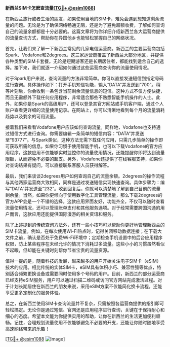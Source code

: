 **新西兰SIM卡怎麽查流量[[TG💪+ @esim1088](https://t.me/s/esim1088)]**

在新西兰旅行或者生活的朋友，如果使用当地的SIM卡，难免会遇到想知道剩余流量的问题。无论是为了确保网络畅通无阻，还是为了避免超额收费，了解如何查询自己的流量余额都是十分必要的。这篇文章将为你详细介绍新西兰各大运营商提供的流量查询方式，帮助你在异国他乡也能轻松掌握自己的网络状况。

首先，让我们来了解一下新西兰常见的几家电信运营商。新西兰的主要运营商包括Spark、Vodafone和2degrees。这三家运营商覆盖了新西兰大部分地区，并提供各种类型的SIM卡套餐。无论是短期游客还是长期居住者，都能找到适合自己的选择。接下来，我们就逐一介绍如何通过这些运营商查询你的流量使用情况。

对于Spark用户来说，查询流量的方法非常简单。你可以直接发送短信到指定号码进行查询。具体操作如下：打开手机短信功能，输入“DATA”并发送到“700”。稍等片刻后，你会收到一条包含当前剩余流量信息的短信。这种方式不仅方便快捷，而且无需额外下载任何应用程序，非常适合那些不熟悉智能手机操作的人士。此外，如果你是Spark的高级用户，还可以登录其官方网站或手机客户端，通过个人账户查看更详细的流量使用记录。在网站上，你可以清晰地看到每个月的流量消耗趋势以及剩余的可用流量。

接着我们来看看Vodafone用户应该如何查询流量。同样地，Vodafone也支持通过短信方式进行查询。你需要编辑一条简单的短信内容：“DATA”并发送至“93777”。与Spark类似，这种方法无需下载任何应用，只需几步简单的操作即可获取所需的信息。如果你习惯于使用智能手机，也可以下载Vodafone的官方应用程序。这款应用不仅能够实时监控你的流量使用情况，还能提醒你即将达到流量限额，从而避免不必要的超支。另外，Vodafone还提供了在线客服支持，如果你对查询结果有疑问，可以直接联系客服人员获得解答。

最后，我们来谈谈2degrees用户如何查询自己的流量余额。2degrees的操作流程与其他两家运营商大致相同，同样是通过发送短信实现快速查询。具体步骤为：编写“DATA”并发送至“232”。收到回复后，你就可以清楚地了解到自己目前的流量剩余量。当然，如果你更倾向于使用数字化工具管理流量，那么下载2degrees的官方APP会是一个不错的选择。这款应用界面友好，功能齐全，不仅可以随时查看流量使用情况，还可以管理账单支付和其他服务选项。对于经常需要跨国沟通的用户而言，这款应用还能提供国际漫游的相关资讯和服务。

除了上述提到的传统查询方法外，还有一些小技巧可以帮助你更好地管理新西兰的SIM卡流量。例如，在每次使用Wi-Fi热点时，记得关闭移动数据连接；在下载大文件之前，确认是否处于免费Wi-Fi环境中；定期检查手机设置中的后台应用程序权限，防止某些程序在未经允许的情况下消耗过多流量。这些小小的习惯虽然看似不起眼，但却能在关键时刻帮你节省宝贵的流量资源。

值得一提的是，随着科技的发展，越来越多的用户开始关注电子SIM卡（eSIM）技术的应用。相比传统的实体SIM卡，eSIM具有体积小巧、兼容性强等优点，特别适合频繁更换设备或需要同时使用多个号码的用户。目前，新西兰的部分运营商已经支持eSIM服务，用户可以通过扫描二维码或访问官方网站完成激活过程。对于计划长期居住在新西兰的朋友来说，采用eSIM方案不仅能简化换卡流程，还能享受更多定制化的服务体验。

总之，在新西兰使用SIM卡查询流量并不复杂，只需按照各运营商提供的指引即可轻松搞定。无论你是通过短信、官网还是应用程序进行查询，关键在于保持耐心和细心的态度。希望本文能为你提供实用的帮助，让你在新西兰的生活更加便利顺畅。记住，合理规划流量使用不仅能够避免不必要的开支，还能让你随时随地享受高速网络带来的乐趣！

[[TG💪+ @esim1088](https://t.me/s/esim1088) ![Image](https://i.postimg.cc/4NQfJmqS/Snipaste-2025-05-13-00-14-12.png)]